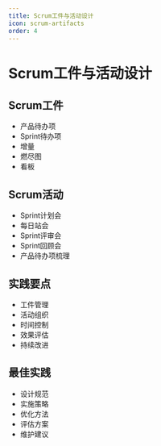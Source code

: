 ```yaml
---
title: Scrum工件与活动设计
icon: scrum-artifacts
order: 4
---
```


# Scrum工件与活动设计

## Scrum工件
- 产品待办项
- Sprint待办项
- 增量
- 燃尽图
- 看板

## Scrum活动
- Sprint计划会
- 每日站会
- Sprint评审会
- Sprint回顾会
- 产品待办项梳理

## 实践要点
- 工件管理
- 活动组织
- 时间控制
- 效果评估
- 持续改进

## 最佳实践
- 设计规范
- 实施策略
- 优化方法
- 评估方案
- 维护建议
